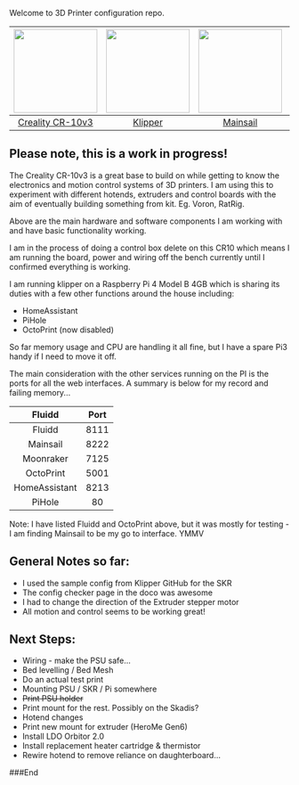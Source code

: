 Welcome to 3D Printer configuration repo. 


| <img src="https://www.creality3dofficial.com/img/logo/logo-theme.png" width="150">| <img src="https://www.klipper3d.org/img/klipper-logo.png" width="150">  | <img src="https://raw.githubusercontent.com/mainsail-crew/docs/master/assets/img/logo.png" width="150">   |  <img src="https://avatars.githubusercontent.com/u/38851044?v=4" width="150">
| :------------:| :------------: | :------------: | :------------: |
| [Creality CR-10v3](https://www.creality3dofficial.com/products/creality-cr-10-v3-3d-printer-with-genuine-e3d-direct-drive-extruder-2020-latest-version "Creality CR-10v3")| [Klipper](https://www.klipper3d.org "Klipper")  | [Mainsail](https://docs.mainsail.xyz/ "Mainsail")  | [SKR Mini E3 v3](https://www.biqu.equipment/products/bigtreetech-skr-mini-e3-v2-0-32-bit-control-board-for-ender-3 "SKR Mini E3 v3")  |

## Please note, this is a work in progress! 

The Creality CR-10v3 is a great base to build on while getting to know the electronics and motion control systems of 3D printers.  I am using this to experiment with different hotends, extruders and control boards with the aim of eventually building something from kit. Eg. Voron, RatRig. 

Above are the main hardware and software components I am working with and have basic functionality working. 

I am in the process of doing a control box delete on this CR10 which means I am running the board, power and wiring off the bench currently until I confirmed everything is working.

I am running klipper on a Raspberry Pi 4 Model B 4GB which is sharing its duties with a few other functions around the house including:
- HomeAssistant
- PiHole
- OctoPrint (now disabled)

So far memory usage and CPU are handling it all fine, but I have a spare Pi3 handy if I need to move it off. 

The main consideration with the other services running on the PI is the ports for all the web interfaces. A summary is below for my record and failing memory...

| Fluidd  | Port  |
| :------------: | :------------: |
| Fluidd  | 8111  |
| Mainsail  | 8222  |
| Moonraker  | 7125  |
| OctoPrint |  5001  |
| HomeAssistant  | 8213  |
| PiHole  | 80  |

Note: I have listed Fluidd and OctoPrint above, but it was mostly for testing - I am finding Mainsail to be my go to interface.  YMMV

## General Notes so far:
- I used the sample config from Klipper GitHub for the SKR
- The config checker page in the doco was awesome
- I had to change the direction of the Extruder stepper motor
- All motion and control seems to be working great! 

## Next Steps:
- Wiring - make the PSU safe...
- Bed levelling / Bed Mesh
- Do an actual test print
- Mounting PSU / SKR / Pi somewhere
 - ~~Print PSU holder~~
 - Print mount for the rest. Possibly on the Skadis?
- Hotend changes
 - Print new mount for extruder (HeroMe Gen6)
 - Install LDO Orbitor 2.0
 - Install replacement heater cartridge & thermistor
 - Rewire hotend to remove reliance on daughterboard...


 





###End